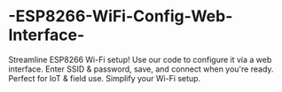 # -ESP8266-WiFi-Config-Web-Interface-
Streamline ESP8266 Wi-Fi setup! Use our code to configure it via a web interface. Enter SSID &amp; password, save, and connect when you're ready. Perfect for IoT &amp; field use. Simplify your Wi-Fi setup.
